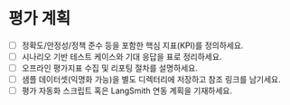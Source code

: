 # 평가 계획

- [ ] 정확도/안정성/정책 준수 등을 포함한 핵심 지표(KPI)를 정의하세요.
- [ ] 시나리오 기반 테스트 케이스와 기대 응답을 표로 정리하세요.
- [ ] 오프라인 평가지표 수집 및 리포팅 절차를 설명하세요.
- [ ] 샘플 데이터셋(익명화 가능)을 별도 디렉터리에 저장하고 참조 링크를 남기세요.
- [ ] 평가 자동화 스크립트 혹은 LangSmith 연동 계획을 기재하세요.
